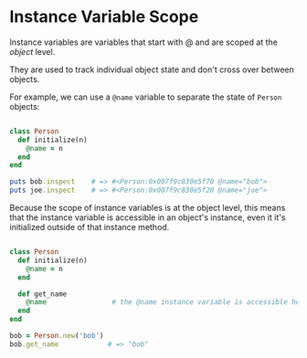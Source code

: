 # Instance Variable Scope

Instance variables are variables that start with @ and are scoped at the *object* level.

They are used to track individual object state and don't cross over between objects.

For example, we can use a `@name` variable to separate the state of `Person` objects:

```ruby

class Person
  def initialize(n)
    @name = n
  end
end

puts bob.inspect    # => #<Person:0x007f9c830e5f70 @name="bob">
puts joe.inspect    # => #<Person:0x007f9c830e5f20 @name="joe">

```

Because the scope of instance variables is at the object level, this means that the instance variable is accessible in an object's instance, even it it's initialized outside of that instance method.

```ruby

class Person
  def initialize(n)
    @name = n
  end

  def get_name
    @name                # the @name instance variable is accessible here
  end
end

bob = Person.new('bob')
bob.get_name            # => "bob"

```